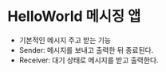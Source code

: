 # HelloWorld 메시징 앱

- 기본적인 메시지 주고 받는 기능
- Sender: 메시지를 보내고 출력한 뒤 종료된다.
- Receiver: 대기 상태로 메시지를 받고 출력한다.
